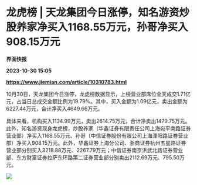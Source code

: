 # 龙虎榜 | 天龙集团今日涨停，知名游资炒股养家净买入1168.55万元，孙哥净买入908.15万元
**界面快报**

**2023-10-30 15:05**

**https://www.jiemian.com/article/10310783.html**

10月30日，天龙集团今日涨停，龙虎榜数据显示，上榜营业部席位全天成交1.71亿元，占当日总成交金额比例为19.79%。其中，买入金额为1.09亿元，卖出金额为6227.44万元，合计净买入4649.66万元。

具体来看，机构买入1134.99万元，卖出2614.75万元，合计净卖出1479.75万元。此外，知名游资现身龙虎榜，炒股养家（华鑫证券有限责任公司上海宛平南路证券营业部）净买入1168.55万元、孙哥（中信证券股份有限公司上海溧阳路证券营业部）净买入908.15万元。此外，华鑫证券上海分公司、浙商证券杭州五星路证券营业部分别买入3218.88万元、2267.79万元；中信证券南京洪武北路证券营业部、东方财富证券拉萨东环路第二证券营业部分别卖出2112.69万元、795.50万元。

![](https://img1.jiemian.com/101/original/20231030/169867728669961100_a700xH.png)